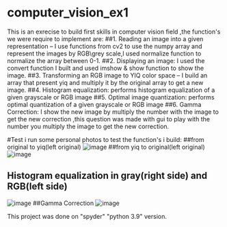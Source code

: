 # computer_vision_ex1
This is an exrecise to build first skills in computer vision field ,the function's we were require to implement are:
##1. Reading an image into a given representation –
I use functions from cv2 to use the numpy array and represent the images by RGB\grey scale,I used normalize function to normalize the array between 0-1.
##2. Displaying an image:
I used the convert function I built and used imshow & show function to show the image.
##3. Transforming an RGB image to YIQ color space –
I build an array that present yiq and multiply it by the original array to get a new image.
##4. Histogram equalization:
performs histogram equalization of a given grayscale or RGB image
##5. Optimal image quantization:
performs optimal quantization of a given grayscale or RGB image
##6. Gamma Correction:
I show the new image by multiply the number with the image to get the new correction ,this question was made with gui to play with the number you multiply the image to get the new correction.

#Test
i run some personal photos to test the function's i build:
##from original to yiq(left original)
![image](https://user-images.githubusercontent.com/80645472/161398326-915f553f-a308-47a8-a28c-48db329bf87d.png)
##from yiq to original(left original)
![image](https://user-images.githubusercontent.com/80645472/161398331-a8ac8170-a7db-4bd7-859f-99da85ea5c52.png)
## Histogram equalization in gray(right side) and RGB(left side)
![image](https://user-images.githubusercontent.com/80645472/161398367-e082b14b-22c4-40ec-893d-ac3f0033c751.png)
##Gamma Correction
![image](https://user-images.githubusercontent.com/80645472/161398406-6cef299c-0b47-4f97-990d-0f3a02723f51.png)

This project was done on "spyder" "python 3.9" version.
